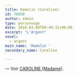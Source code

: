 ```yaml
---
title: Hamelin (Caroline)
id: 76650
author: admin
type: personnage
date: 2010-03-09T09:49:31+00:00
excerpt: "L'Argent"
novel:
  - argent
main_name: 'Hamelin '
secondary_name: Caroline

---
```

— Voir <a href="/personnage/caroline-madame/" target="_self">CAROLINE (Madame)</a>.